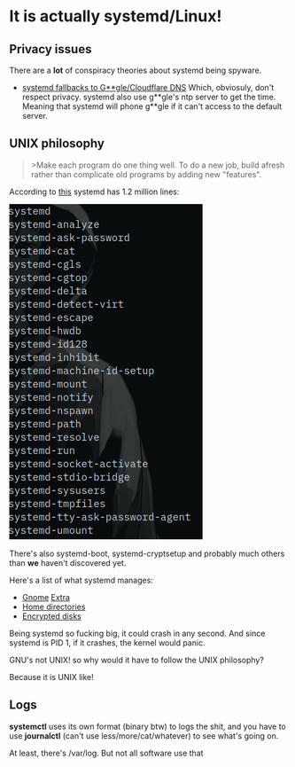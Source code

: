 # It is actually systemd/Linux!

## Privacy issues

There are a **lot** of conspiracy theories about systemd being spyware.

* [systemd fallbacks to G\*\*gle/Cloudflare
DNS](https://github.com/systemd/systemd/issues/12499) Which,
obviosuly, don't respect privacy.  systemd also use g\*\*gle's ntp
server to get the time. Meaning that systemd will phone g\*\*gle if it
can't access to the default server.

## UNIX philosophy 

>\>Make each program do one thing well. To do a new job, build afresh
>rather than complicate old programs by adding new "features".

According to
[this](https://linux.slashdot.org/story/19/05/25/0538206/systemd-now-has-more-than-12-million-lines-of-code)
systemd has 1.2 million lines:


![What in the actuall hell](/systemd.png)

There's also systemd-boot, systemd-cryptsetup and probably much others
than **we** haven't discovered yet.

Here's a list of what systemd manages:

* [Gnome](https://blogs.gnome.org/benzea/2019/10/01/gnome-3-34-is-now-managed-using-systemd/)
  [Extra](https://github.com/dantrell/gentoo-project-gnome-without-systemd)
* [Home directories](https://www.howtogeek.com/673018/systemd-will-change-how-your-linux-home-directory-works/)
* [Encrypted disks](https://manpages.debian.org/jessie/systemd/systemd-cryptsetup-generator.8.en.html)


Being systemd so fucking big, it could crash in any second. And since
systemd is PID 1, if it crashes, the kernel would panic.

GNU's not UNIX! so why would it have to follow the UNIX philosophy?

Because it is UNIX like!

## Logs

**systemctl** uses its own format (binary btw) to logs the shit, and you have to
use **journalctl** (can't use less/more/cat/whatever) to see what's going on. 

At least, there's /var/log. But not all software use that

